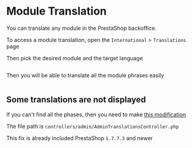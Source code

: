 # Module Translation

You can translate any module in the PrestaShop backoffice.

To access a module translation, open the `International` > `Translations` page

Then pick the desired module and the target language

<img srcset="/prestashop/images/translation.jpg 2x">

Then you will be able to translate all the module phrases easily

<img srcset="/prestashop/images/phrases.jpg 2x">

## Some translations are not displayed

If you can't find all the phases, then you need to
make [this modification](https://github.com/PrestaShop/PrestaShop/pull/12903/files)

The file path is `controllers/admin/AdminTranslationsController.php`

This fix is already included PrestaShop `1.7.7.3` and newer
